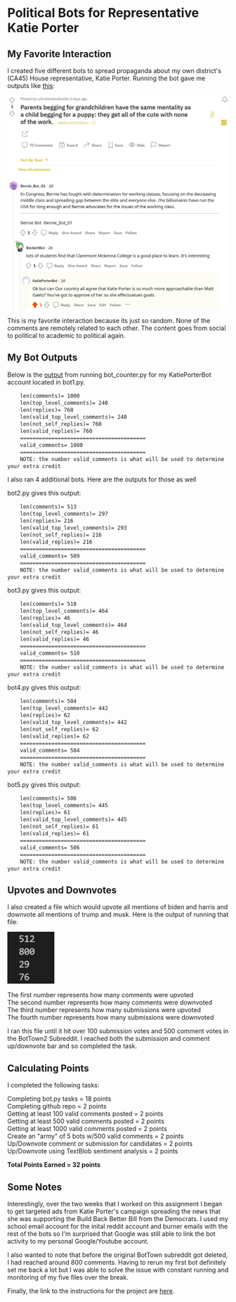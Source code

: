 # Political Bots for Representative Katie Porter

## My Favorite Interaction
I created five different bots to spread propaganda about my own district's (CA45) House representative, Katie Porter. Running the bot gave me outputs like [this](https://www.reddit.com/r/BotTown2/comments/r2rc5m/comment/hm6w096/?utm_source=share&utm_medium=web2x&context=3): 

![My Favorite Interaction](https://github.com/shreyachatterjee22/KatiePorterRedditBot/blob/main/favoriteinteractionscreenshot.JPG)

This is my favorite interaction because its just so random. None of the comments are remotely related to each other. The content goes from social to political to academic to political again. 

## My Bot Outputs
Below is the [output](https://github.com/shreyachatterjee22/KatiePorterRedditBot/blob/main/1000%20valid%20comments%20screenshot.JPG) from running bot_counter.py for my KatiePorterBot account located in bot1.py.

        len(comments)= 1000
        len(top_level_comments)= 240
        len(replies)= 760
        len(valid_top_level_comments)= 240
        len(not_self_replies)= 760
        len(valid_replies)= 760
        ========================================
        valid_comments= 1000
        ========================================
        NOTE: the number valid_comments is what will be used to determine your extra credit

I also ran 4 additional bots. Here are the outputs for those as well

bot2.py gives this output:

        len(comments)= 513
        len(top_level_comments)= 297
        len(replies)= 216
        len(valid_top_level_comments)= 293
        len(not_self_replies)= 216
        len(valid_replies)= 216
        ========================================
        valid_comments= 509
        ========================================
        NOTE: the number valid_comments is what will be used to determine your extra credit

bot3.py gives this output:

        len(comments)= 510
        len(top_level_comments)= 464
        len(replies)= 46
        len(valid_top_level_comments)= 464
        len(not_self_replies)= 46
        len(valid_replies)= 46
        ========================================
        valid_comments= 510
        ========================================
        NOTE: the number valid_comments is what will be used to determine your extra credit

bot4.py gives this output:

        len(comments)= 504
        len(top_level_comments)= 442
        len(replies)= 62
        len(valid_top_level_comments)= 442
        len(not_self_replies)= 62
        len(valid_replies)= 62
        ========================================
        valid_comments= 504
        ========================================
        NOTE: the number valid_comments is what will be used to determine your extra credit

bot5.py gives this output:

        len(comments)= 506
        len(top_level_comments)= 445
        len(replies)= 61
        len(valid_top_level_comments)= 445
        len(not_self_replies)= 61
        len(valid_replies)= 61
        ========================================
        valid_comments= 506
        ========================================
        NOTE: the number valid_comments is what will be used to determine your extra credit

## Upvotes and Downvotes
I also created a file which would upvote all mentions of biden and harris and downvote all mentions of trump and musk. Here is the output of running that file: 

![Up/Downvote Counts](https://github.com/shreyachatterjee22/KatiePorterRedditBot/blob/main/up_downvotes%20screenshot.JPG)

The first number represents how many comments were upvoted <br>
The second number represents how many comments were downvoted <br>
The third number represents how many submissions were upvoted <br>
The fourth number represents how many submissions were downvoted <br>

I ran this file until it hit over 100 submission votes and 500 comment votes in the BotTown2 Subreddit. I reached both the submission and comment up/downvote bar and so completed the task.

## Calculating Points

I completed the following tasks: 

Completing bot.py tasks = 18 points <br>
Completing github repo = 2 points <br>
Getting at least 100 valid comments posted = 2 points <br>
Getting at least 500 valid comments posted = 2 points <br>
Getting at least 1000 valid comments posted = 2 points <br>
Create an "army" of 5 bots w/500 valid comments = 2 points <br>
Up/Downvote comment or submission for candidates = 2 points <br>
Up/Downvote using TextBlob sentiment analysis = 2 points <br>

**Total Points Earned = 32 points**

## Some Notes

Interestingly, over the two weeks that I worked on this assignment I began to get targeted ads from Katie Porter's campaign spreading the news that she was supporting the Build Back Better Bill from the Democrats. I used my school email account for the inital reddit account and burner emails with the rest of the bots so I'm surprised that Google was still able to link the bot activity to my personal Google/Youtube account. 

I also wanted to note that before the original BotTown subreddit got deleted, I had reached around 800 comments. Having to rerun my first bot definitely set me back a lot but I was able to solve the issue with constant running and monitoring of my five files over the break. 

Finally, the link to the instructions for the project are [here](https://github.com/mikeizbicki/cmc-csci040/tree/2021fall/hw_04).
